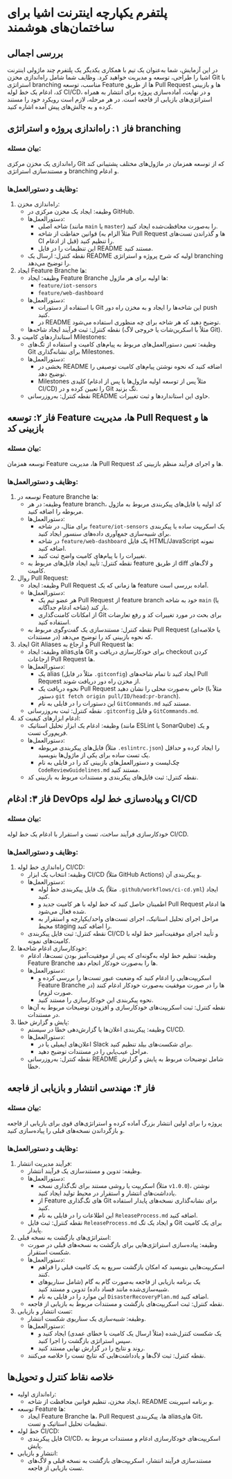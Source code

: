 # پلتفرم یکپارچه اینترنت اشیا برای ساختمان‌های هوشمند


## بررسی اجمالی

در این آزمایش، شما به‌عنوان یک تیم با همکاری یکدیگر یک پلتفرم چند ماژولی اینترنت اشیا را طراحی، توسعه و مدیریت خواهید کرد. وظایف شما شامل راه‌اندازی مخزن Git با استراتژی branching مناسب، توسعه Feature ها از طریق Pull Request ها و بازبینی کد، ادغام یک خط لوله CI/CD، و در نهایت، آماده‌سازی پروژه برای انتشار به همراه استراتژی‌های بازیابی از فاجعه است. در هر مرحله، لازم است رویکرد خود را مستند کرده و به چالش‌های پیش آمده اشاره کنید.


## فاز ۱: راه‌اندازی پروژه و استراتژی branching

### بیان مسئله:
راه‌اندازی یک مخزن مرکزی Git که از توسعه همزمان در ماژول‌های مختلف پشتیبانی کند و مستندسازی استراتژی branching و ادغام.

### وظایف و دستورالعمل‌ها:

1. راه‌اندازی مخزن:
   - وظیفه: ایجاد یک مخزن مرکزی در GitHub.
   - دستورالعمل‌ها:
     - شاخه اصلی (مانند `main` یا `master`) را به‌صورت محافظت‌شده ایجاد کنید.
     - قوانین حفاظت از شاخه (مثلاً الزام به Pull Request ها و گذراندن تست‌های CI قبل از ادغام) را تنظیم کنید.
     - این تنظیمات را در فایل README مستند کنید.
   - نقطه کنترل: ارسال یک README اولیه که شرح پروژه و استراتژی branching را توضیح می‌دهد.
2. ایجاد Feature Branche ها:
   - وظیفه: ایجاد Feature Branche ها اولیه برای هر ماژول:
     - `feature/iot-sensors`
     - `feature/web-dashboard`
   - دستورالعمل‌ها:
     - با استفاده از دستورات Git این شاخه‌ها را ایجاد و به مخزن راه دور push کنید.
     - در README توضیح دهید که هر شاخه برای چه منظوری استفاده می‌شود.
   - نقطه کنترل: ثبت فرآیند ایجاد شاخه‌ها (مثلاً با اسکرین‌شات یا خروجی لاگ Git).
3. استانداردهای کامیت و Milestones:
   - وظیفه: تعیین دستورالعمل‌های مربوط به پیام‌های کامیت و استفاده از تگ‌های Git برای نشانه‌گذاری Milestones.
   - دستورالعمل‌ها:
     - بخشی در README اضافه کنید که نحوه نوشتن پیام‌های کامیت توصیفی را توضیح دهد.
     - Milestones کلیدی (مثلاً پس از توسعه اولیه ماژول‌ها یا پس از ادغام CI/CD) را تعیین کرده و در Git تگ بزنید.
   - نقطه کنترل: به‌روزرسانی README حاوی این استانداردها و ثبت تغییرات.


## فاز ۲: توسعه Feature ها، مدیریت Pull Request ها و بازبینی کد

### بیان مسئله:
توسعه همزمان Feature ها، مدیریت Pull Request ها و اجرای فرآیند منظم بازبینی کد.

### وظایف و دستورالعمل‌ها:

1. توسعه در Feature Branche ها:
   - وظیفه: در هر feature branch، کد اولیه یا فایل‌های پیکربندی مربوط به ماژول مربوطه را اضافه کنید.
   - دستورالعمل‌ها:
     - برای مثال، در شاخه `feature/iot-sensors` یک اسکریپت ساده یا پیکربندی برای شبیه‌سازی جمع‌آوری داده‌های سنسور ایجاد کنید.
     - در شاخه `feature/web-dashboard` یک فایل HTML/JavaScript نمونه اضافه کنید.
     - تغییرات را با پیام‌های کامیت واضح ثبت کنید.
   - نقطه کنترل: تأیید ایجاد فایل‌های مربوط به feature از طریق diff و لاگ‌های کامیت.
2. روال Pull Request:
   - وظیفه: ایجاد Pull Request ها زمانی که یک feature آماده بررسی است.
   - دستورالعمل‌ها:
     - هر عضو تیم یک Pull Request از feature branch خود به شاخه `main` (یا شاخه ادغام جداگانه) باز کند.
     - از امکانات کامنت‌گذاری Git برای بحث در مورد تغییرات کد و رفع تعارضات استفاده کنید.
   - نقطه کنترل: مستندسازی یک گفت‌وگوی مربوط به Pull Request (یا خلاصه‌ای در مستندات) که نحوه بازبینی کد را توضیح می‌دهد.
3. ایجاد Git Aliases و ارجاع به Pull Request ها:
   - وظیفه: ایجاد aliasهای Git برای خودکارسازی دریافت و checkout کردن ارجاعات Pull Request ها.
   - دستورالعمل‌ها:
     - یک alias (مثلاً در فایل `.gitconfig`) ایجاد کنید تا تمام شاخه‌های Pull Request از مخزن راه دور دریافت شوند.
     - نحوه دریافت یک Pull Request خاص به‌صورت محلی را نشان دهید (مثلاً با دستور `git fetch origin pull/ID/head:pr-branch`).
     - این دستورات را در فایلی به نام `GitCommands.md` مستند کنید.
   - نقطه کنترل: ثبت به‌روزرسانی `.gitconfig` و فایل `GitCommands.md`.
4. ادغام ابزارهای کیفیت کد:
   - وظیفه: ادغام یک ابزار تحلیل استاتیک (مانند ESLint یا SonarQube) و یک فریم‌ورک تست.
   - دستورالعمل‌ها:
     - فایل‌های پیکربندی مربوطه (مثلاً `.eslintrc.json`) را ایجاد کرده و حداقل یک تست ساده برای یکی از ماژول‌ها بنویسید.
     - چک‌لیست و دستورالعمل‌های بازبینی کد را در فایلی به نام `CodeReviewGuidelines.md` مستند کنید.
   - نقطه کنترل: ثبت فایل‌های پیکربندی و مستندات مربوط به بازبینی کد.



## فاز ۳: ادغام DevOps و پیاده‌سازی خط لوله CI/CD

### بیان مسئله:
خودکارسازی فرآیند ساخت، تست و استقرار با ادغام یک خط لوله CI/CD.

### وظایف و دستورالعمل‌ها:

1. راه‌اندازی خط لوله CI/CD:
   - وظیفه: انتخاب یک ابزار CI/CD (مثلاً GitHub Actions) و پیکربندی آن.
   - دستورالعمل‌ها:
     - یک فایل پیکربندی خط لوله (مثلاً `.github/workflows/ci-cd.yml`) ایجاد کنید.
     - اطمینان حاصل کنید که خط لوله با هر کامیت جدید و Pull Request ها ادغام شده فعال می‌شود.
     - مراحل اجرای تحلیل استاتیک، اجرای تست‌های واحد/یکپارچه و استقرار به محیط staging را اضافه کنید.
   - نقطه کنترل: ثبت فایل پیکربندی CI/CD و تأیید اجرای موفقیت‌آمیز خط لوله با کامیت‌های نمونه.
2. خودکارسازی ادغام شاخه‌ها:
   - وظیفه: تنظیم خط لوله به‌گونه‌ای که پس از موفقیت‌آمیز بودن تست‌ها، ادغام Feature Branche ها را به‌صورت خودکار انجام دهد.
   - دستورالعمل‌ها:
     - اسکریپت‌هایی را ادغام کنید که وضعیت عبور تست‌ها را بررسی کرده و Feature Branche ها را در صورت موفقیت به‌صورت خودکار ادغام کنند (در صورت لزوم).
     - نحوه پیکربندی این خودکارسازی را مستند کنید.
   - نقطه کنترل: ثبت اسکریپت‌های خودکارسازی و افزودن توضیحات مربوط به آن‌ها در مستندات.
3. پایش و گزارش خطا:
   - وظیفه: پیکربندی اعلان‌ها یا گزارش‌دهی خطا در سیستم CI/CD.
   - دستورالعمل‌ها:
     - اعلان‌های ایمیلی یا در Slack برای شکست‌های بیلد تنظیم کنید.
     - مراحل عیب‌یابی را در مستندات توضیح دهید.
   - نقطه کنترل: به‌روزرسانی README شامل توضیحات مربوط به پایش و گزارش خطا.



## فاز ۴: مهندسی انتشار و بازیابی از فاجعه

### بیان مسئله:
پروژه را برای اولین انتشار بزرگ آماده کرده و استراتژی‌های قوی برای بازیابی از فاجعه و بازگرداندن نسخه‌های قبلی را پیاده‌سازی کنید.

### وظایف و دستورالعمل‌ها:

1. فرآیند مدیریت انتشار:
   - وظیفه: تدوین و مستندسازی یک فرآیند انتشار.
   - دستورالعمل‌ها:
     - اسکریپت یا روشی مستند برای تگ‌گذاری نسخه (مثلاً `v1.0.0`)، نوشتن یادداشت‌های انتشار و استقرار در محیط تولید ایجاد کنید.
     - از Feature های تگ‌گذاری Git برای نشانه‌گذاری نسخه‌های پایدار استفاده کنید.
     - این اطلاعات را در فایلی به نام `ReleaseProcess.md` اضافه کنید.
   - نقطه کنترل: ثبت فایل `ReleaseProcess.md` و ایجاد یک تگ Git برای یک کامیت پایدار.
2. استراتژی‌های بازگشت به نسخه قبلی:
   - وظیفه: پیاده‌سازی استراتژی‌هایی برای بازگشت به نسخه‌های قبلی در صورت شکست استقرار.
   - دستورالعمل‌ها:
     - اسکریپت‌هایی بنویسید که امکان بازگشت سریع به یک کامیت قبلی را فراهم کنند.
     - یک برنامه بازیابی از فاجعه به‌صورت گام به گام (شامل سناریوهای شبیه‌سازی‌شده مانند فساد داده) تدوین و مستند کنید.
     - این موارد را در فایلی به نام `DisasterRecoveryPlan.md` اضافه کنید.
   - نقطه کنترل: ثبت اسکریپت‌های بازگشت و مستندات مربوط به بازیابی از فاجعه.
3. تست انتشار و بازیابی:
   - وظیفه: شبیه‌سازی یک سناریوی شکست انتشار.
   - دستورالعمل‌ها:
     - یک شکست کنترل‌شده (مثلاً ارسال یک کامیت با خطای عمدی) ایجاد کنید و سپس استراتژی بازگشت را اجرا کنید.
     - روند و نتایج را در گزارش نهایی مستند کنید.
   - نقطه کنترل: ثبت لاگ‌ها و یادداشت‌هایی که نتایج تست را خلاصه می‌کنند.



## خلاصه نقاط کنترل و تحویل‌ها

- راه‌اندازی اولیه:  
  - ایجاد مخزن، تنظیم قوانین محافظت از شاخه، README و برنامه اسپرینت.
- توسعه Feature ها:  
  - ایجاد Feature Branche ها، Pull Request ها، پیکربندی aliasهای Git، تنظیمات تحلیل استاتیک و تست.
- خط لوله CI/CD:  
  - فایل پیکربندی CI/CD، اسکریپت‌های خودکارسازی ادغام و مستندات مربوط به پایش.
- انتشار و بازیابی:  
  - مستندسازی فرآیند انتشار، اسکریپت‌های بازگشت به نسخه قبلی و لاگ‌های تست بازیابی از فاجعه.